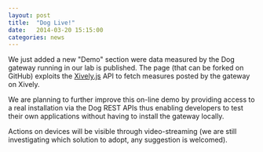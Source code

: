 ```yaml
---
layout: post
title:  "Dog Live!"
date:   2014-03-20 15:15:00
categories: news
---
```


We just added a new "Demo" section were data measured by the Dog gateway running in our lab is published. The page (that can be forked on GitHub) exploits the [Xively.js](http://xively.github.io/xively-js/) API to fetch measures posted by the gateway on Xively. 

We are planning to further improve this on-line demo by providing access to a real installation via the Dog REST APIs thus enabling developers to test their own applications without having to install the gateway locally. 

Actions on devices will be visible through video-streaming (we are still investigating which solution to adopt, any suggestion is welcomed).